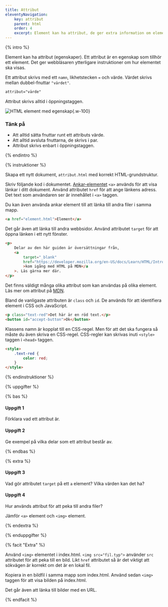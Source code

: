 ```yaml
---
title: Attribut
eleventyNavigation:
    key: attribut
    parent: html
    order: 4
    excerpt: Element kan ha attribut, de ger extra information om elementet.
---
```


{% intro %}

Element kan ha attribut (egenskaper). Ett attribut är en egenskap som tillhör ett element. Det ger webbläsaren ytterligare instruktioner om hur elementet ska visas.

Ett attribut skrivs med ett `namn`, likhetstecken `=` och värde. Värdet skrivs mellan dubbel-fnuttar `"värdet"`.

```html
attribut="värde"
```

Attribut skrivs alltid i öppningstaggen.

![HTML element med egenskap](/assets/images/attributes@2x.png){.w-100}

### Tänk på

-   Att alltid sätta fnuttar runt ett attributs värde.
-   Att alltid avsluta fnuttarna, de skrivs i par.
-   Attribut skrivs enbart i öppningstaggen.

{% endintro %}

{% instruktioner %}

Skapa ett nytt dokument, `attribut.html` med korrekt HTML-grundstruktur.

Skriv följande kod i dokumentet. [Ankar-elementet](https://developer.mozilla.org/en-US/docs/Web/HTML/Element/a) `<a>` används för att visa länkar i ditt dokument. Använd attributet `href` för att ange länkens adress. Det text som användaren ser är innehållet i `<a>` taggen.

Du kan även använda ankar element till att länka till andra filer i samma mapp.

```html
<a href="element.html">Element</a>
```

Det går även att länka till andra webbsidor. Använd attributet `target` för att öppna länken i ett nytt fönster.

```html
<p>
    Delar av den här guiden är översättningar från,
    <a
        target="_blank"
        href="https://developer.mozilla.org/en-US/docs/Learn/HTML/Introduction_to_HTML/Getting_started"
        >kom igång med HTML på MDN</a
    >. Läs gärna mer där.
</p>
```

Det finns väldigt många olika attribut som kan användas på olika element. Läs mer om attribut på [MDN](https://developer.mozilla.org/en-US/docs/Web/HTML/Attributes).

Bland de vanligaste attributen är `class` och `id`. De används för att identifiera element i CSS och JavaScript.

```html
<p class="text-red">Det här är en röd text.</p>
<button id="accept-button">Ok</button>
```

Klassens namn är kopplat till en CSS-regel. Men för att det ska fungera så måste du även skriva en CSS-regel. CSS-regler kan skrivas inuti `<style>` taggen i `<head>` taggen.

```html
<style>
    .text-red {
        color: red;
    }
</style>
```

{% endinstruktioner %}

{% uppgifter %}

{% bas %}

#### Uppgift 1

Förklara vad ett attribut är.

#### Uppgift 2

Ge exempel på vilka delar som ett attribut består av.

{% endbas %}

{% extra %}

#### Uppgift 3

Vad gör attributet `target` på ett `a` element? Vilka värden kan det ha?

#### Uppgift 4

Hur används attribut för att peka till andra filer?

Jämför `<a>` element och `<img>` element.

{% endextra %}

{% enduppgifter %}

{% facit "Extra" %}

Använd `<img>` elementet i index.html. `<img src="fil.typ">` använder `src` attributet för att peka till en bild. Likt `href` attributet så är det viktigt att sökvägen är korrekt om det är en lokal fil.

Kopiera in en bildfil i samma mapp som index.html. Använd sedan `<img>` taggen för att visa bilden på index.html.

Det går även att länka till bilder med en URL.

{% endfacit %}

